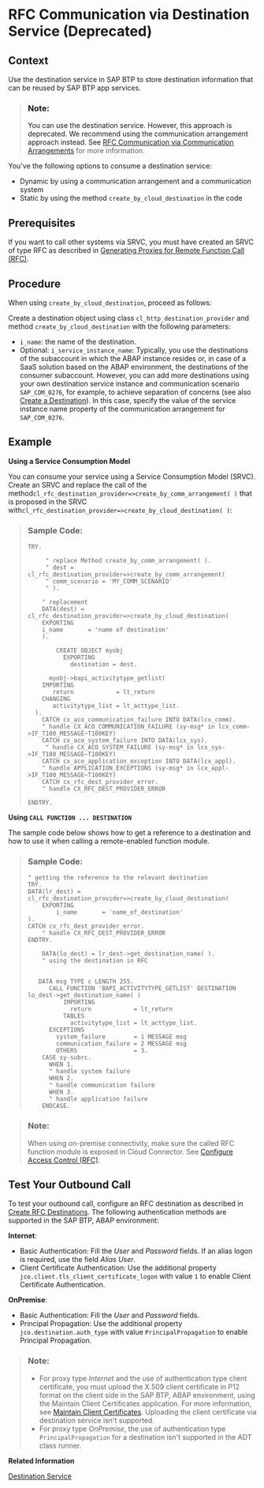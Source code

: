 <!-- loio0c9b60f19d1644dabd4e89ebff79328d -->

# RFC Communication via Destination Service \(Deprecated\)



<a name="loio0c9b60f19d1644dabd4e89ebff79328d__section_ewg_mpz_qsb"/>

## Context

Use the destination service in SAP BTP to store destination information that can be reused by SAP BTP app services.

> ### Note:  
> You can use the destination service. However, this approach is deprecated. We recommend using the communication arrangement approach instead. See [RFC Communication via Communication Arrangements](rfc-communication-via-communication-arrangements-fadc4a2.md) for more information.

You've the following options to consume a destination service:

-   Dynamic by using a communication arrangement and a communication system
-   Static by using the method `create_by_cloud_destination` in the code



<a name="loio0c9b60f19d1644dabd4e89ebff79328d__section_nsw_yqz_qsb"/>

## Prerequisites

If you want to call other systems via SRVC, you must have created an SRVC of type RFC as described in [Generating Proxies for Remote Function Call \(RFC\)](https://help.sap.com/docs/abap-cloud/abap-development-tools-user-guide/generating-proxies-for-remote-function-call-rfc?version=sap_btp).



<a name="loio0c9b60f19d1644dabd4e89ebff79328d__section_esz_brz_qsb"/>

## Procedure

When using `create_by_cloud_destination`, proceed as follows:

Create a destination object using class `cl_http_destination_provider` and method `create_by_cloud_destination` with the following parameters:

-   `i_name`: the name of the destination.
-   Optional: `i_service_instance_name`: Typically, you use the destinations of the subaccount in which the ABAP instance resides or, in case of a SaaS solution based on the ABAP environment, the destinations of the consumer subaccount. However, you can add more destinations using your own destination service instance and communication scenario `SAP_COM_0276`, for example, to achieve separation of concerns \(see also [Create a Destination](create-a-destination-3fa7934.md)\). In this case, specify the value of the service instance name property of the communication arrangement for `SAP_COM_0276`.



## Example

**Using a Service Consumption Model**

You can consume your service using a Service Consumption Model \(SRVC\). Create an SRVC and replace the call of the method`cl_rfc_destination_provider=>create_by_comm_arrangement( )` that is proposed in the SRVC with`cl_rfc_destination_provider=>create_by_cloud_destination( )`:

> ### Sample Code:  
> ```abap
> TRY.
>       
>      " replace Method create_by_comm_arrangement( ).
>      " dest = cl_rfc_destination_provider=>create_by_comm_arrangement(
>      " comm_scenario = 'MY_COMM_SCENARIO'
>      " ).
>  
>     " replacement
>     DATA(dest) = cl_rfc_destination_provider=>create_by_cloud_destination(
>     EXPORTING
>     i_name       = 'name of destination'
>     ).
>  
>         CREATE OBJECT myobj
>           EXPORTING
>             destination = dest.
>  
>       myobj->bapi_activitytype_getlist(
>     IMPORTING
>        return            = lt_return
>     CHANGING
>        activitytype_list = lt_acttype_list.
>   ).
>     CATCH cx_aco_communication_failure INTO DATA(lcx_comm).
>     " handle CX_ACO_COMMUNICATION_FAILURE (sy-msg* in lcx_comm->IF_T100_MESSAGE~T100KEY)
>     CATCH cx_aco_system_failure INTO DATA(lcx_sys).
>      " handle CX_ACO_SYSTEM_FAILURE (sy-msg* in lcx_sys->IF_T100_MESSAGE~T100KEY)
>     CATCH cx_aco_application_exception INTO DATA(lcx_appl).
>     " handle APPLICATION_EXCEPTIONS (sy-msg* in lcx_appl->IF_T100_MESSAGE~T100KEY)
>     CATCH cx_rfc_dest_provider_error.
>     " handle CX_RFC_DEST_PROVIDER_ERROR
>  
> ENDTRY.
> ```

**Using `CALL FUNCTION ... DESTINATION`**

The sample code below shows how to get a reference to a destination and how to use it when calling a remote-enabled function module.

> ### Sample Code:  
> ```abap
> " getting the reference to the relevant destination
> TRY.
> DATA(lr_dest) = cl_rfc_destination_provider=>create_by_cloud_destination(
>     EXPORTING
>         i_name       = 'name_of_destination'
> ).
> CATCH cx_rfc_dest_provider_error.
>     " handle CX_RFC_DEST_PROVIDER_ERROR
> ENDTRY.
>  
>     DATA(lo_dest) = lr_dest->get_destination_name( ).
>     " using the destination in RFC
>  
>  
>    DATA msg TYPE c LENGTH 255.
>       CALL FUNCTION 'BAPI_ACTIVITYTYPE_GETLIST' DESTINATION lo_dest->get_destination_name( )
>           IMPORTING
>             return            = lt_return
>           TABLES
>             activitytype_list = lt_acttype_list.
>       EXCEPTIONS
>         system_failure        = 1 MESSAGE msg
>         communication_failure = 2 MESSAGE msg
>         OTHERS                = 3.
>     CASE sy-subrc.
>       WHEN 1.
>       " handle system failure    
>       WHEN 2.
>       " handle communication failure
>       WHEN 3.
>       " handle application failure
>     ENDCASE.
> ```

> ### Note:  
> When using on-premise connectivity, make sure the called RFC function module is exposed in Cloud Connector. See [Configure Access Control \(RFC\)](https://help.sap.com/docs/connectivity/sap-btp-connectivity-neo/configure-access-control-rfc?version=Cloud).



<a name="loio0c9b60f19d1644dabd4e89ebff79328d__section_an3_1sz_qsb"/>

## Test Your Outbound Call

To test your outbound call, configure an RFC destination as described in [Create RFC Destinations](https://help.sap.com/docs/connectivity/sap-btp-connectivity-neo/create-rfc-destinations?version=Cloud). The following authentication methods are supported in the SAP BTP, ABAP environment:

**Internet**:

-   Basic Authentication: Fill the *User* and *Password* fields. If an alias logon is required, use the field *Alias User*.
-   Client Certificate Authentication: Use the additional property `jco.client.tls_client_certificate_logon` with value `1` to enable Client Certificate Authentication.

**OnPremise**:

-   Basic Authentication: Fill the *User* and *Password* fields.
-   Principal Propagation: Use the additional property `jco.destination.auth_type` with value `PrincipalPropagation` to enable Principal Propagation.

> ### Note:  
> -   For proxy type *Internet* and the use of authentication type client certificate, you must upload the X.509 client certificate in P12 format on the client side in the SAP BTP, ABAP environment, using the Maintain Client Certificates application. For more information, see [Maintain Client Certificates](../50-administration-and-ops/maintain-client-certificates-7f6a8fb.md). Uploading the client certificate via destination service isn't supported.
> -   For proxy type *OnPremise*, the use of authentication type `PrincipalPropagation` for a destination isn't supported in the ADT class runner.

**Related Information**  


[Destination Service](communication-management-5b8ff39.md#loioeeb0ec2318fb4dda87830a09ac7a02fa "Using the SAP destination service, you can retrieve and store technical information about the target resource (destination) that you want to connect with your application to a remote service or a system.")

